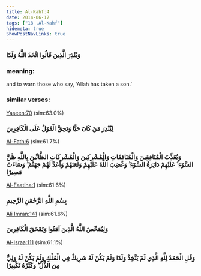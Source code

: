 ```yaml
---
title: Al-Kahf:4
date: 2014-06-17
tags: ["18 .Al-Kahf"]
hidemeta: true 
ShowPostNavLinks: true 
---
```

### وَيُنْذِرَ الَّذِينَ قَالُوا اتَّخَذَ اللَّهُ وَلَدًا
### meaning: 
and to warn those who say, ‘Allah has taken a son.’
### similar verses: 

[Yaseen:70](/36/70) (sim:63.0%)

### لِيُنْذِرَ مَنْ كَانَ حَيًّا وَيَحِقَّ الْقَوْلُ عَلَى الْكَافِرِينَ

[Al-Fath:6](/48/6) (sim:61.7%)

### وَيُعَذِّبَ الْمُنَافِقِينَ وَالْمُنَافِقَاتِ وَالْمُشْرِكِينَ وَالْمُشْرِكَاتِ الظَّانِّينَ بِاللَّهِ ظَنَّ السَّوْءِ ۚ عَلَيْهِمْ دَائِرَةُ السَّوْءِ ۖ وَغَضِبَ اللَّهُ عَلَيْهِمْ وَلَعَنَهُمْ وَأَعَدَّ لَهُمْ جَهَنَّمَ ۖ وَسَاءَتْ مَصِيرًا

[Al-Faatiha:1](/1/1) (sim:61.6%)

### بِسْمِ اللَّهِ الرَّحْمَٰنِ الرَّحِيمِ

[Ali Imran:141](/3/141) (sim:61.6%)

### وَلِيُمَحِّصَ اللَّهُ الَّذِينَ آمَنُوا وَيَمْحَقَ الْكَافِرِينَ

[Al-Israa:111](/17/111) (sim:61.1%)

### وَقُلِ الْحَمْدُ لِلَّهِ الَّذِي لَمْ يَتَّخِذْ وَلَدًا وَلَمْ يَكُنْ لَهُ شَرِيكٌ فِي الْمُلْكِ وَلَمْ يَكُنْ لَهُ وَلِيٌّ مِنَ الذُّلِّ ۖ وَكَبِّرْهُ تَكْبِيرًا

